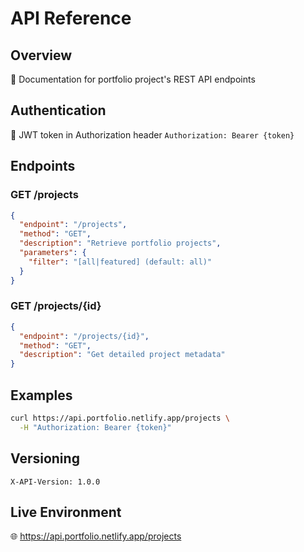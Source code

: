 # API Reference

## Overview
🔌 Documentation for portfolio project's REST API endpoints

## Authentication
🔑 JWT token in Authorization header
`Authorization: Bearer {token}`

## Endpoints

### GET /projects
```json
{
  "endpoint": "/projects",
  "method": "GET",
  "description": "Retrieve portfolio projects",
  "parameters": {
    "filter": "[all|featured] (default: all)"
  }
}
```

### GET /projects/{id}
```json
{
  "endpoint": "/projects/{id}",
  "method": "GET",
  "description": "Get detailed project metadata"
}
```

## Examples
```bash
curl https://api.portfolio.netlify.app/projects \
  -H "Authorization: Bearer {token}"
```

## Versioning
`X-API-Version: 1.0.0`

## Live Environment
🌐 https://api.portfolio.netlify.app/projects